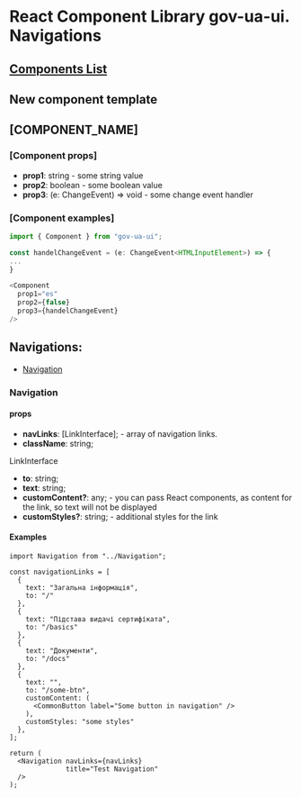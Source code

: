 # React Component Library gov-ua-ui. Navigations

## [Components List](COMPONENTS_LIST.md)

## New component template

## [COMPONENT_NAME]

### [Component props]

- **prop1**: string - some string value
- **prop2**: boolean - some boolean value
- **prop3**: (e: ChangeEvent<HTMLInputElement>) => void - some change event handler

### [Component examples]

```js
import { Component } from "gov-ua-ui";

const handelChangeEvent = (e: ChangeEvent<HTMLInputElement>) => {
...
}

<Component
  prop1="es"
  prop2={false}
  prop3={handelChangeEvent}
/>
```

## Navigations:

- [Navigation](#Navigation)

### Navigation

<a name="Navigation"></a>

#### props

- **navLinks**: [LinkInterface]; - array of navigation links.
- **className**: string;

LinkInterface

- **to**: string;
- **text**: string;
- **customContent?**: any; - you can pass React components, as content for the link, so text will not be displayed
- **customStyles?**: string; - additional styles for the link

#### Examples

```tsx
import Navigation from "../Navigation";

const navigationLinks = [
  {
    text: "Загальна інформація",
    to: "/"
  },
  {
    text: "Підстава видачі сертифіката",
    to: "/basics"
  },
  {
    text: "Документи",
    to: "/docs"
  },
  {
    text: "",
    to: "/some-btn",
    customContent: (
      <CommonButton label="Some button in navigation" />
    ),
    customStyles: "some styles"
  },
];

return (
  <Navigation navLinks={navLinks}
              title="Test Navigation"
  />
);
```
